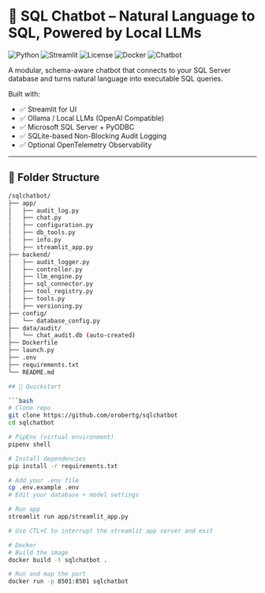 # 🧠 SQL Chatbot – Natural Language to SQL, Powered by Local LLMs

![Python](https://img.shields.io/badge/python-3.10%2B-blue)
![Streamlit](https://img.shields.io/badge/streamlit-1.25%2B-brightgreen)
![License](https://img.shields.io/badge/license-Apache%202.0-yellowgreen)
![Docker](https://img.shields.io/badge/docker-supported-blue)
![Chatbot](https://img.shields.io/badge/chatbot-LLM%20SQL%20Assistant-purple)

A modular, schema-aware chatbot that connects to your SQL Server database and turns natural language into executable SQL queries.

Built with:
- ✅ Streamlit for UI
- ✅ Ollama / Local LLMs (OpenAI Compatible)
- ✅ Microsoft SQL Server + PyODBC
- ✅ SQLite-based Non-Blocking Audit Logging
- ✅ Optional OpenTelemetry Observability

---

## 📂 Folder Structure

```bash
/sqlchatbot/
├── app/
│   ├── audit_log.py
│   ├── chat.py
│   ├── configuration.py
│   ├── db_tools.py
│   ├── info.py
│   ├── streamlit_app.py
├── backend/
│   ├── audit_logger.py
│   ├── controller.py
│   ├── llm_engine.py
│   ├── sql_connector.py
│   ├── tool_registry.py
│   ├── tools.py
│   ├── versioning.py
├── config/
│   └── database_config.py
├── data/audit/
│   └── chat_audit.db (auto-created)
├── Dockerfile
├── launch.py
├── .env
├── requirements.txt
└── README.md

## 🚀 Quickstart

```bash
# Clone repo
git clone https://github.com/orobertg/sqlchatbot
cd sqlchatbot

# PipEnv (virtual environment)
pipenv shell

# Install dependencies
pip install -r requirements.txt

# Add your .env file
cp .env.example .env
# Edit your database + model settings

# Run app
streamlit run app/streamlit_app.py

# Use CTL+C to interrupt the streamlit app server and exit

# Docker 
# Build the image
docker build -t sqlchatbot .

# Run and map the port
docker run -p 8501:8501 sqlchatbot